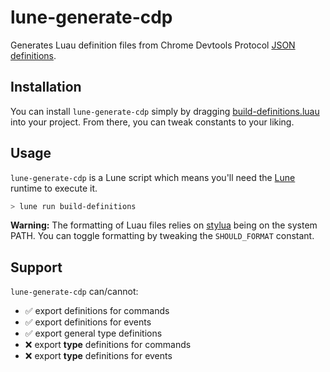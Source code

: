 # lune-generate-cdp

Generates Luau definition files from Chrome Devtools Protocol [JSON definitions](https://github.com/ChromeDevTools/devtools-protocol/tree/master/json).

## Installation

You can install `lune-generate-cdp` simply by dragging [build-definitions.luau](/.lune/build-definitions.luau) into your project. From there, you can tweak constants to your liking.

## Usage

`lune-generate-cdp` is a Lune script which means you'll need the [Lune](https://github.com/lune-org/lune) runtime to execute it.

```bash
> lune run build-definitions
```

**Warning:** The formatting of Luau files relies on [stylua](https://github.com/JohnnyMorganz/StyLua) being on the system PATH. You can toggle formatting by tweaking the `SHOULD_FORMAT` constant.

## Support

`lune-generate-cdp` can/cannot:

- ✅ export definitions for commands
- ✅ export definitions for events
- ✅ export general type definitions
- ❌ export **type** definitions for commands
- ❌ export **type** definitions for events
